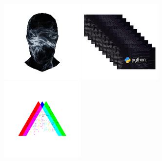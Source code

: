 ![Animated Preview](https://raw.githubusercontent.com/sahansharma/sahansharma/main/assets/3dgifmaker36787.gif)
![Animated Preview](https://raw.githubusercontent.com/sahansharma/sahansharma/main/assets/python.gif)
![Animated Preview](https://raw.githubusercontent.com/sahansharma/sahansharma/main/assets/anypira.gif)
